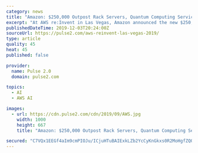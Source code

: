 ```yaml
---
category: news
title: "Amazon: $250,000 Outpost Rack Servers, Quantum Computing Service, AWS SageMaker Autopilot"
excerpt: "At AWS re:Invent in Las Vegas, Amazon announced the new $250,000 Outpost server racks, the new AWS SageMaker Autopilot, and a quantum computing service Today at AWS re:Invent in Las Vegas, Amazon announced that it is entering the $250 billion data center ..."
publishedDateTime: 2019-12-03T20:24:00Z
sourceUrl: https://pulse2.com/aws-reinvent-las-vegas-2019/
type: article
quality: 45
heat: 45
published: false

provider:
  name: Pulse 2.0
  domain: pulse2.com

topics:
  - AI
  - AWS AI

images:
  - url: https://cdn.pulse2.com/cdn/2019/09/AWS.jpg
    width: 1000
    height: 667
    title: "Amazon: $250,000 Outpost Rack Servers, Quantum Computing Service, AWS SageMaker Autopilot"

secured: "C7VQx1EEGf4aIm9cmPIOJu/ICjuHTuBAIExkLZb2YcCyKnGkxs0R2MoHgfZQQVQ87LgEoF0SsDiX9GKJ0ix/C5KA5degREFTCWm1qaxGe6QK8cmqbVKc5hDonAM0AmgfmMTlO5/jB2U3BwBFLKT9E1AjgXQwMfNDgWe3yPNLjYw9pc4R2bvds6h+/d0k06Bsoe4zwlW/FmOVjzh8UUXAAzVq7gEVNcyZ6MGQinQrCJ5EfqKVgtukkh2WJLCmo5+/6lCevS5qpN4UC5PTCO/pQQ==;zgjw6fsSvxLZc/2FVFGETw=="
---
```


